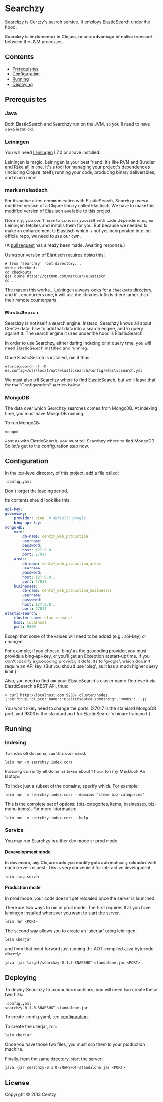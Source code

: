 # Searchzy

Searchzy is Centzy's search service.  It employs ElasticSearch under
the hood.

Searchzy is implemented in Clojure, to take advantage of native
transport between the JVM processes.

## Contents

* [Prerequisites][1]
* [Configuration][2]
* [Running][3]
* [Deploying][4]

[1]: #prereqs
[2]: #config
[3]: #run
[4]: #deploy

## <a name="prereqs"></a>Prerequisites

### Java

Both ElasticSearch and Searchzy run on the JVM, so you'll need to have
Java installed.


### Leiningen

You will need [Leiningen][5] 1.7.0 or above installed.

[5]: https://github.com/technomancy/leiningen

Leiningen is magic.  Leiningen is your best friend.  It's like RVM and
Bundler and Rake all in one.  It's a tool for managing your project's
dependencies (including Clojure itself), running your code, producing
binary deliverables, and much more.


### marklar/elastisch

For its native client communication with ElasticSearch, Searchzy uses
a modified version of a Clojure library called Elastisch.  We have to
make this modified version of Elastisch available to this project.

Normally, you don't have to concern yourself with code dependencies,
as Leiningen fetches and installs them for you. But because we needed
to make an enhancement to Elastisch which is not yet incorporated into
the official repo, we need to use our own.

(A [pull request][10] has already been made.  Awaiting response.)

[10]: https://github.com/clojurewerkz/elastisch/pull/49

Using our version of Elastisch requires doing this:

```
# from 'searchzy' root directory...
mkdir checkouts
cd checkouts
git clone https://github.com/marklar/elastisch
cd ..
```

The reason this works... Leiningen always looks for a `checkouts`
directory, and if it encounters one, it will use the libraries it
finds there rather than their remote counterparts.


### ElasticSearch

Searchzy is not itself a search engine.  Instead, Searchzy knows all
about Centzy data, how to add that data into a search engine, and to
query against it.  The search engine it uses under the hood is
ElasticSearch.

In order to use Searchzy, either during indexing or at query time, you
will need ElasticSearch installed and running.

Once ElasticSearch is installed, run it thus:

    elasticsearch -f -D es.config=/usr/local/opt/elasticsearch/config/elasticsearch.yml

We must also tell Searchzy where to find ElasticSearch, but we'll
leave that for the "Configuration" section below.

### MongoDB

The data over which Searchzy searches comes from MongoDB.  At indexing
time, you must have MongoDB running.

To run MongoDB:

    mongod

Jast as with ElasticSearch, you must tell Searchzy where to find
MongoDB.  So let's get to the configuration step now.


## <a name="config"></a>Configuration

In the top-level directory of this project, add a file called:

    .config.yaml

Don't forget the leading period.

Its contents should look like this:

```yaml
api-key:
geocoding:
    provider: bing  # default: google
    bing-api-key: 
mongo-db:
    main:
        db-name: centzy_web_production
        username:
        password: 
        host: 127.0.0.1
        port: 27017
    areas:
        db-name: centzy_web_production_areas
        username:
        password: 
        host: 127.0.0.1
        port: 27017
    businesses:
        db-name: centzy_web_production_businesses
        username:
        password: 
        host: 127.0.0.1
        port: 27017
elastic-search:
    cluster-name: elasticsearch
    host: localhost
    port: 9300
```

Except that some of the values will need to be added (e.g.: api-key) or
changed.

For example, if you choose 'bing' as the geocoding provider, you must
provide a bing-api-key, or you'll get an Exception at start-up time.
If you don't specify a geocoding provider, it defaults to 'google',
which doesn't require an API key.  (But you should use 'bing', as it
has a much higher query limit.)

Also, you need to find out your ElasticSearch's cluster name. Retrieve
it via ElasticSearch's REST API, thus:

```
> curl http://localhost.com:9200/_cluster/nodes
{"ok":true,"cluster_name":"elasticsearch_something","nodes":...}}
```

You won't likely need to change the ports.  (27017 is the standard
MongoDB port, and 9300 is the standard port for ElasticSearch's binary
transport.)


## <a name="run"></a>Running

### Indexing

To index *all* domains, run this command:

```
lein run -m searchzy.index.core
```

Indexing currently all domains takes about 1 hour (on my MacBook Air
laptop).

To index just a subset of the domains, specify which.  For example:

```
lein run -m searchzy.index.core --domains "items biz-categories"
```

This is the complete set of options: {biz-categories, items,
businesses, biz-menu-items}.  For more information:

```
lein run -m searchzy.index.core --help
```

### Service

You may run Searchzy in either dev mode or prod mode.

#### Devevelopment mode

In dev mode, any Clojure code you modify gets automatically reloaded
with each server request.  This is very convenient for interactive
development.

```
lein ring server
```

#### Production mode

In prod mode, your code doesn't get reloaded once the server is
launched.

There are two ways to run in prod mode.  The first requires that you
have leiningen installed whenever you want to start the server.

```
lein run <PORT>
```

The second way allows you to create an 'uberjar' using leiningen:

```
lein uberjar
```

and from that point forward just running the AOT-compiled Java bytecode
directly:

```
java -jar target/searchzy-0.1.0-SNAPSHOT-standalone.jar <PORT>
```

## <a name="deploy"></a>Deploying

To deploy Searchzy to production machines, you will need two create
these two files:

```
.config.yaml
searchzy-0.1.0-SNAPSHOT-standalone.jar
```

To create .config.yaml, see [configuration][2].

To create the uberjar, run:

```
lein uberjar
```

Once you have those two files, you must scp them to your production
machine.

Finally, from the same directory, start the server:

```
java -jar searchzy-0.1.0-SNAPSHOT-standalone.jar <PORT>
```

## License

Copyright © 2013 Centzy
